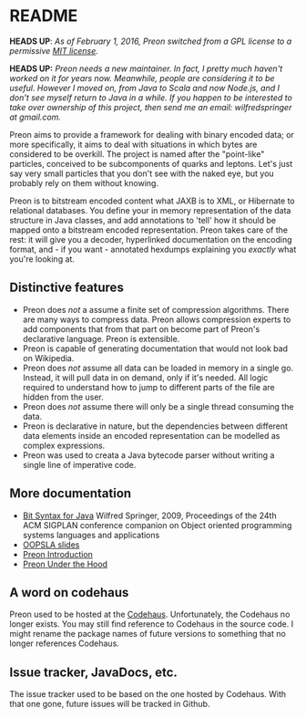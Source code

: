 # README

**HEADS UP**:  *As of February 1, 2016, Preon switched from a GPL license to a permissive [MIT
license](https://opensource.org/licenses/MIT).*

**HEADS UP:** *Preon needs a new maintainer. In fact, I pretty much haven't worked on it for years now. Meanwhile, people are considering it to be useful. However I moved on, from Java to Scala and now Node.js, and I don't see myself return to Java in a while. If you happen to be interested to take over ownership of this project, then send me an email: wilfredspringer at gmail.com.*

Preon aims to provide a framework for dealing with binary encoded
data; or more specifically, it aims to deal with situations in which
bytes are considered to be overkill. The project is named after the
"point-like" particles, conceived to be subcomponents of quarks and
leptons. Let's just say very small particles that you don't see with
the naked eye, but you probably rely on them without knowing.

Preon is to bitstream encoded content what JAXB is to XML, or
Hibernate to relational databases. You define your in memory
representation of the data structure in Java classes, and add
annotations to 'tell' how it should be mapped onto a bitstream encoded
representation. Preon takes care of the rest: it will give you a
decoder, hyperlinked documentation on the encoding format, and - if
you want - annotated hexdumps explaining you *exactly* what you're
looking at.

## Distinctive features

* Preon does *not* a assume a finite set of compression
  algorithms. There are many ways to compress data. Preon allows
  compression experts to add components that from that part on become
  part of Preon's declarative language. Preon is extensible.
* Preon is capable of generating documentation that would not look
  bad on Wikipedia. 
* Preon does *not* assume all data can be loaded in memory in a single
  go. Instead, it will pull data in on demand, only if it's
  needed. All logic required to understand how to jump to different
  parts of the file are hidden from the user.
* Preon does *not* assume there will only be a single thread
  consuming the data.
* Preon is declarative in nature, but the dependencies between
  different data elements inside an encoded representation can be
  modelled as complex expressions.
* Preon was used to creata a Java bytecode parser without writing a
  single line of imperative code.

## More documentation

* [Bit Syntax for Java](http://dl.acm.org/citation.cfm?id=1639955)
  Wilfred Springer, 2009, Proceedings of the 24th ACM SIGPLAN
  conference companion on Object oriented programming systems
  languages and applications
* [OOPSLA slides](http://www.slideshare.net/springerw/oopsla-talk-on-preon)
* [Preon Introduction](http://www.scribd.com/doc/8128172/Preon-Introduction)
* [Preon Under the Hood](http://www.scribd.com/doc/7988375/Preon-Under-the-Hood)

## A word on codehaus

Preon used to be hosted at the [Codehaus](http://www.codehaus.org/). Unfortunately, the Codehaus no longer exists.
You may still find reference to Codehaus in the source code. I might rename the package names of future versions to
something that no longer references Codehaus.

## Issue tracker, JavaDocs, etc.

The issue tracker used to be based on the one hosted by Codehaus. With that one gone, future issues will be tracked
in Github.

